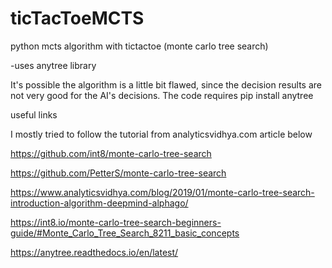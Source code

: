 # ticTacToeMCTS
python mcts algorithm with tictactoe (monte carlo tree search)

-uses anytree library


It's possible the algorithm is a little bit flawed, since the decision results are not very good for the AI's decisions.
The code requires pip install anytree

useful links

I mostly tried to follow the tutorial from analyticsvidhya.com article below

https://github.com/int8/monte-carlo-tree-search

https://github.com/PetterS/monte-carlo-tree-search

https://www.analyticsvidhya.com/blog/2019/01/monte-carlo-tree-search-introduction-algorithm-deepmind-alphago/

https://int8.io/monte-carlo-tree-search-beginners-guide/#Monte_Carlo_Tree_Search_8211_basic_concepts

https://anytree.readthedocs.io/en/latest/
